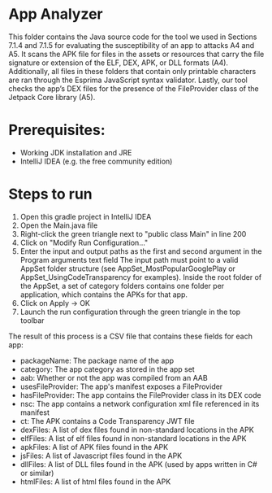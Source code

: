 # App Analyzer
This folder contains the Java source code for the tool we used in Sections 7.1.4 and 7.1.5 for evaluating the susceptibility of an app to attacks A4 and A5. It scans the APK file for files in the assets or resources that carry the file signature or extension of the ELF, DEX, APK, or DLL formats (A4). Additionally, all files in these folders that contain only printable characters are ran through the Esprima JavaScript syntax validator. Lastly, our tool checks the app’s DEX files for the presence of the FileProvider class of the Jetpack Core library (A5).

# Prerequisites:
* Working JDK installation and JRE
* IntelliJ IDEA (e.g. the free community edition)

# Steps to run
1. Open this gradle project in IntelliJ IDEA
2. Open the Main.java file
3. Right-click the green triangle next to "public class Main" in line 200
4. Click on "Modify Run Configuration..."
5. Enter the input and output paths as the first and second argument in the Program arguments text field
   The input path must point to a valid AppSet folder structure (see AppSet_MostPopularGooglePlay or AppSet_UsingCodeTransparency for examples).
   Inside the root folder of the AppSet, a set of category folders contains one folder per application, which contains the APKs for that app. 
6. Click on Apply -> OK
7. Launch the run configuration through the green triangle in the top toolbar

The result of this process is a CSV file that contains these fields for each app:
* packageName: The package name of the app
* category: The app category as stored in the app set
* aab: Whether or not the app was compiled from an AAB
* usesFileProvider: The app's manifest exposes a FileProvider
* hasFileProvider: The app contains the FileProvider class in its DEX code
* nsc: The app contains a network configuration xml file referenced in its manifest
* ct: The APK contains a Code Transparency JWT file
* dexFiles: A list of dex files found in non-standard locations in the APK
* elfFiles: A list of elf files found in non-standard locations in the APK
* apkFiles: A list of APK files found in the APK
* jsFiles: A list of Javascript files found in the APK
* dllFiles: A list of DLL files found in the APK (used by apps written in C# or similar)
* htmlFiles: A list of html files found in the APK